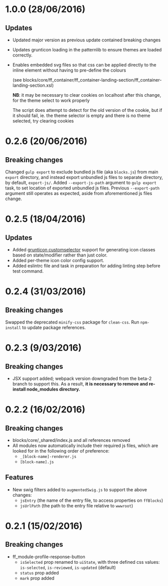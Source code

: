 # 1.0.0 (28/06/2016)

## Updates
- Updated major version as previous update contained breaking changes
- Updates grunticon loading in the patternlib to ensure themes are loaded correctly.
- Enables embedded svg files so that css can be applied directly to the inline element without having to pre-define the colours
    
    (see blocks/core/ff_container/ff_container-landing-section/ff_container-landing-section.xsl)

    **NB**: it may be necessary to clear cookies on localhost after this change, for the theme select to work properly

    The script does attempt to detect for the old version of the cookie, but if it should fail, ie. the theme selector is empty and there is no theme selected, try clearing cookies

# 0.2.6 (20/06/2016)

## Breaking changes
Changed `gulp export` to exclude bundled js file (aka `blocks.js`) from main `export` directory, and instead export unbundled js files to separate directory, by default, `export-js/`.
Added `--export-js-path` argument to `gulp export` task, to set location of exported unbundled js files.
Previous `--export-path` argument still operates as expected, aside from aforementioned js files change.

# 0.2.5 (18/04/2016)

## Updates
- Added [grunticon customselector](https://github.com/filamentgroup/grunticon#optionscustomselectors) support for generating icon classes based on state/modifier rather than just color.
- Added per-theme icon color config support.
- Added eslintrc file and task in preparation for adding linting step before test command.

# 0.2.4 (31/03/2016)

## Breaking changes
Swapped the deprecated `minify-css` package for `clean-css`. Run `npm-install` to update package references.

# 0.2.3 (9/03/2016)

## Breaking changes
- JSX support added; webpack version downgraded from the beta-2 branch to support this. As a result, **it is necessary to remove and re-install node_modules directory.**


# 0.2.2 (16/02/2016)

## Breaking changes
- blocks/core/_shared/index.js and all references removed
- All modules now automatically include their required js files, which are looked for in the following order of preference:
    - `_[block-name]-renderer.js`
    - `[block-name].js`

## Features
- New swig filters added to `augmentedSwig.js` to support the above changes: 
    - `jsEntry` (the name of the entry file, to access properties on `ffBlocks`) 
    - `jsUrlPath` (the path to the entry file relative to `wwwroot`)

# 0.2.1 (15/02/2016)

## Breaking changes
- ff_module-profile-response-button 
    - `isSelected` prop renamed to `uiState`, with three defined css values: `is-selected`, `is-reviewed`, `is-updated` (default)
    - `status` prop added
    - `mark` prop added
